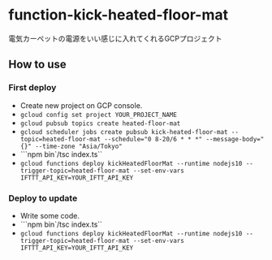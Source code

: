 # function-kick-heated-floor-mat
電気カーペットの電源をいい感じに入れてくれるGCPプロジェクト

## How to use

### First deploy
- Create new project on GCP console.
- `gcloud config set project YOUR_PROJECT_NAME`
- `gcloud pubsub topics create heated-floor-mat`
- `gcloud scheduler jobs create pubsub kick-heated-floor-mat --topic=heated-floor-mat --schedule="0 8-20/6 * * *" --message-body="{}" --time-zone "Asia/Tokyo"`
- ```npm bin`/tsc index.ts``
- `gcloud functions deploy kickHeatedFloorMat --runtime nodejs10 --trigger-topic=heated-floor-mat --set-env-vars IFTTT_API_KEY=YOUR_IFTT_API_KEY`

### Deploy to update
- Write some code.
- ```npm bin`/tsc index.ts``
- `gcloud functions deploy kickHeatedFloorMat --runtime nodejs10 --trigger-topic=heated-floor-mat --set-env-vars IFTTT_API_KEY=YOUR_IFTT_API_KEY`